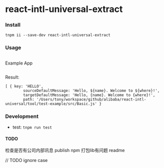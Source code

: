 # react-intl-universal-extract

### Install
```
tnpm ii --save-dev react-intl-universal-extract
```

### Usage
```
```

Example App
```js
```

Result:
```
[ { key: 'HELLO',
        sourceDefaultMessage: 'Hello, ${name}. Welcome to ${where}!',
        targetDefaultMessage: 'Hello, {name}. Welcome to {where}!',
        path: '/Users/tony/workspace/github/alibaba/react-intl-universal/tool/test-example/src/Basic.js' }

```

### Development
- test: `tnpm run test`



#### TODO


  检查是否有公司内部讯息
publish  npm 打包lib有问题
readme


  // TODO ignore case